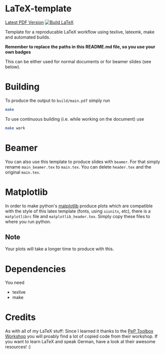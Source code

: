 LaTeX-template
===
[Latest PDF Version](https://github.com/The-Ludwig/latex-template/releases/latest/download/latex-template.pdf)
[![Build LaTeX](https://github.com/The-Ludwig/latex-template/actions/workflows/build.yml/badge.svg)](https://github.com/The-Ludwig/latex-template/actions/workflows/build.yml)

Template for a reproducable LaTeX workflow using texlive, latexmk, make and automated builds.

**Remember to replace the paths in this README.md file, so you use your own badges**

This can be either used for normal documents or for beamer slides (see below).

# Building
To produce the output to `build/main.pdf` simply run
```sh
make
```

To use continuous building (i.e. while working on the document) use 
```sh
make work
```

# Beamer
You can also use this template to produce slides with `beamer`.
For that simply rename `main_beamer.tex` to `main.tex`. 
You can delete `header.tex` and the original `main.tex`. 

# Matplotlib
In order to make python's [matplotlib](https://matplotlib.org/) produce plots 
which are compatible with the style of this latex template (fonts, using `siunitx`, etc), 
there is a `matplotlibrc` file and `matplotlib_header.tex`. Simply copy these files 
to where you run python. 

## Note
Your plots will take a longer time to produce with this.

# Dependencies 
You need 
- texlive 
- make

# Credits
As with all of my LaTeX stuff: Since I learned it thanks to the [PeP Toolbox Workshop](https://toolbox.pep-dortmund.org/)
you will proably find a lot of copied code from their workshop. If you want to learn LaTeX and speak German, have a look at their awesome resources! :)
